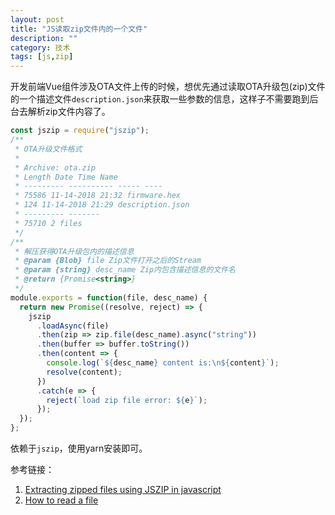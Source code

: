 ```yaml
---
layout: post
title: "JS读取zip文件内的一个文件"
description: ""
category: 技术
tags: [js,zip]
---
```



开发前端Vue组件涉及OTA文件上传的时候，想优先通过读取OTA升级包(zip)文件的一个描述文件`description.json`来获取一些参数的信息，这样子不需要跑到后台去解析zip文件内容了。

<!-- more -->

```js
const jszip = require("jszip");
/**
 * OTA升级文件格式
 *
 * Archive: ota.zip
 * Length Date Time Name
 * --------- ---------- ----- ----
 * 75586 11-14-2018 21:32 firmware.hex
 * 124 11-14-2018 21:29 description.json
 * --------- -------
 * 75710 2 files
 */
/**
 * 解压获得OTA升级包内的描述信息
 * @param {Blob} file Zip文件打开之后的Stream
 * @param {string} desc_name Zip内包含描述信息的文件名
 * @return {Promise<string>}
 */
module.exports = function(file, desc_name) {
  return new Promise((resolve, reject) => {
    jszip
      .loadAsync(file)
      .then(zip => zip.file(desc_name).async("string"))
      .then(buffer => buffer.toString())
      .then(content => {
        console.log(`${desc_name} content is:\n${content}`);
        resolve(content);
      })
      .catch(e => {
        reject(`load zip file error: ${e}`);
      });
  });
};
```

依赖于`jszip`，使用yarn安装即可。

参考链接：
1. [Extracting zipped files using JSZIP in javascript](https://stackoverflow.com/questions/39322964/extracting-zipped-files-using-jszip-in-javascript)
2. [How to read a file](http://stuk.github.io/jszip/documentation/howto/read_zip.html)
